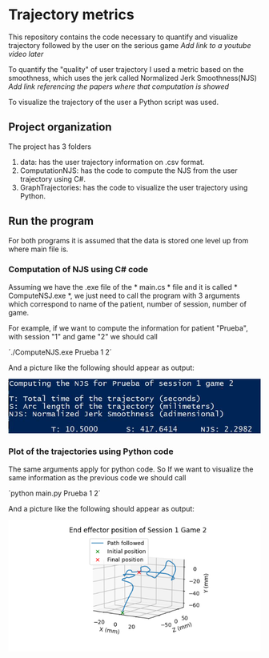 # Trajectory metrics


This repository contains the code necessary to quantify and visualize
trajectory followed by the user on the serious game *Add link to a youtube video later*

To quantify the "quality" of user trajectory I used a metric based on
the smoothness, which uses the jerk called Normalized Jerk Smoothness(NJS) 
*Add link referencing the papers where that computation is showed*

To visualize the trajectory of the user a Python script was used.

## Project organization

The project has 3 folders

1. data: has the user trajectory information on .csv format. 
2. ComputationNJS: has the code to compute the NJS from the user trajectory using C#.
3. GraphTrajectories: has the code to visualize the user trajectory using Python.


## Run the program

For both programs it is assumed that the data is stored one level up 
from where main file is.

### Computation of NJS using C# code
Assuming we have the .exe file of the * main.cs * file and it is called * ComputeNSJ.exe *, we just need to call the program with 3 arguments which correspond to name of the patient, number of session, number of game.

For example, if we want to compute the information for patient "Prueba", 
with session "1" and game "2" we should call

´./ComputeNJS.exe Prueba 1 2´


And a picture like the following should appear as output:

![Picture of C# output after executing the program](CsharpOutput.jpg) 


### Plot of the trajectories using Python code
The same arguments apply for python code. So If we want to visualize the
same information as the previous code we should call

´python main.py Prueba 1 2´


And a picture like the following should appear as output:

![Picture of python output for plotting the user trajectory](PythonOutput.png)
